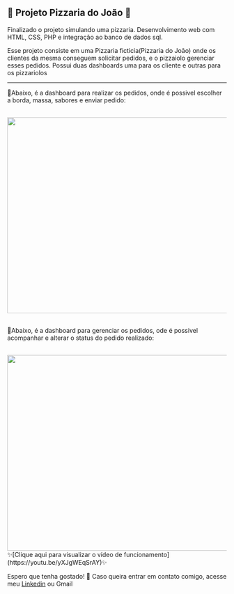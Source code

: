## 🍕 Projeto Pizzaria do João 🍕
Finalizado o projeto simulando uma pizzaria. Desenvolvimento web com HTML, CSS, PHP e integração ao banco de dados sql.

Esse projeto consiste em uma Pizzaria ficticia(Pizzaria do João) onde os clientes da mesma conseguem solicitar pedidos, e o pizzaiolo gerenciar esses pedidos. Possui duas dashboards uma para os cliente e outras para os pizzariolos 
<hr>
<p>🔸Abaixo, é a dashboard para realizar os pedidos, onde é possivel escolher a borda, massa, sabores e enviar pedido:</p><br>
<div align="center">
<img src="https://user-images.githubusercontent.com/80103910/183264404-6b4e02fb-3cef-4884-b5e1-6fc4838e4d1d.png" width="750" height="450">
</div>


<br>
<p>🔸Abaixo, é a dashboard para gerenciar os pedidos, ode é possivel acompanhar e alterar o status do pedido realizado:</p><br>
<div align="center">
<img src="https://user-images.githubusercontent.com/80103910/183264708-c1cccd24-ab31-4bc9-a91f-acfe12c2e23c.png" width="750" height="450">
</div>
✨[Clique aqui para visualizar o vídeo de funcionamento](https://youtu.be/yXJgWEqSrAY)✨

Espero que tenha gostado! 📩 Caso queira entrar em contato comigo, acesse meu [Linkedin](https://www.linkedin.com/in/jessica-mota-bispo/) ou Gmail


